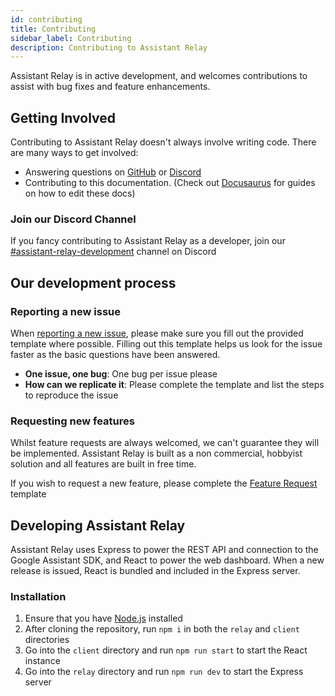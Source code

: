 ```yaml
---
id: contributing
title: Contributing
sidebar_label: Contributing
description: Contributing to Assistant Relay
---
```


Assistant Relay is in active development, and welcomes contributions to assist with bug fixes and feature enhancements.

## Getting Involved

Contributing to Assistant Relay doesn't always involve writing code.  There are many ways to get involved:

* Answering questions on [GitHub](https://github.com/greghesp/assistant-relay/issues) or [Discord](https://discord.gg/Jz8AM9k)
* Contributing to this documentation. (Check out [Docusaurus](https://v2.docusaurus.io/docs/) for guides on how to edit these docs)

### Join our Discord Channel
If you fancy contributing to Assistant Relay as a developer, join our [#assistant-relay-development](https://discord.gg/MqTSSqa) channel on Discord

## Our development process

### Reporting a new issue
When [reporting a new issue](https://github.com/greghesp/assistant-relay/issues/new/choose), please make sure you fill out the provided template where possible.
Filling out this template helps us look for the issue faster as the basic questions have been answered.

* **One issue, one bug**: One bug per issue please
* **How can we replicate it**: Please complete the template and list the steps to reproduce the issue

### Requesting new features
Whilst feature requests are always welcomed, we can't guarantee they will be implemented.  Assistant Relay is built as a non commercial, hobbyist solution and all features are built in free time.

If you wish to request a new feature, please complete the [Feature Request](https://github.com/greghesp/assistant-relay/issues/new/choose) template

## Developing Assistant Relay

Assistant Relay uses Express to power the REST API and connection to the Google Assistant SDK, and React to power the web dashboard.  When a new release is issued, React is bundled and included in the Express server.

### Installation
1. Ensure that you have [Node.js](https://nodejs.org/en/) installed
2. After cloning the repository, run `npm i` in both the `relay` and `client` directories
3. Go into the `client` directory and run `npm run start` to start the React instance
4. Go into the `relay` directory and run `npm run dev` to start the Express server